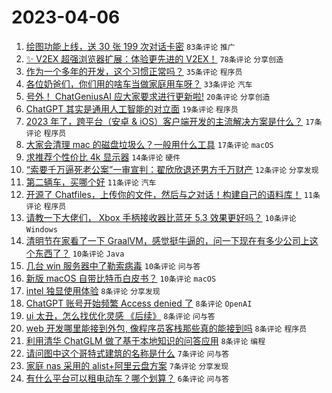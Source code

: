 # 2023-04-06

1. [绘图功能上线，送 30 张 199 次对话卡密](https://www.v2ex.com/t/930125) `83条评论` `推广`
1. [✨ V2EX 超强浏览器扩展：体验更先进的 V2EX！](https://www.v2ex.com/t/930155) `78条评论` `分享创造`
1. [作为一个多年的开发，这个习惯正常吗？](https://www.v2ex.com/t/930131) `35条评论` `程序员`
1. [各位奶爸们，你们用的啥车当做家庭用车呀？](https://www.v2ex.com/t/930129) `33条评论` `汽车`
1. [号外！ ChatGeniusAI 应大家要求进行更新啦!](https://www.v2ex.com/t/930122) `20条评论` `分享创造`
1. [ChatGPT 其实是通用人工智能的对立面](https://www.v2ex.com/t/930154) `19条评论` `程序员`
1. [2023 年了，跨平台（安卓 & iOS）客户端开发的主流解决方案是什么？](https://www.v2ex.com/t/930145) `17条评论` `程序员`
1. [大家会清理 mac 的磁盘垃圾么？一般用什么工具](https://www.v2ex.com/t/930126) `17条评论` `macOS`
1. [求推荐个性价比 4k 显示器](https://www.v2ex.com/t/930130) `14条评论` `硬件`
1. [“索要千万逼死老公案”一审宣判：翟欣欣退还男方千万财产](https://www.v2ex.com/t/930121) `12条评论` `分享发现`
1. [第二辆车，买哪个好](https://www.v2ex.com/t/930146) `11条评论` `汽车`
1. [开源了 Chatfiles，上传你的文件，然后与之对话！构建自己的语料库！](https://www.v2ex.com/t/930140) `11条评论` `程序员`
1. [请教一下大佬们， Xbox 手柄接收器比蓝牙 5.3 效果更好吗？](https://www.v2ex.com/t/930166) `10条评论` `Windows`
1. [清明节在家看了一下 GraalVM，感觉挺牛逼的，问一下现在有多少公司上这个东西了？](https://www.v2ex.com/t/930148) `10条评论` `Java`
1. [几台 win 服务器中了勒索病毒](https://www.v2ex.com/t/930144) `10条评论` `问与答`
1. [新版 macOS 自带比特币白皮书？](https://www.v2ex.com/t/930137) `10条评论` `macOS`
1. [intel 独显使用体验](https://www.v2ex.com/t/930160) `8条评论` `分享发现`
1. [ChatGPT 账号开始频繁 Access denied 了](https://www.v2ex.com/t/930149) `8条评论` `OpenAI`
1. [ui 太丑，怎么找优化灵感 《后续》](https://www.v2ex.com/t/930133) `8条评论` `问与答`
1. [web 开发哪里能接到外包, 像程序员客栈那些真的能接到吗](https://www.v2ex.com/t/930127) `8条评论` `程序员`
1. [利用清华 ChatGLM 做了基于本地知识的问答应用](https://www.v2ex.com/t/930123) `8条评论` `编程`
1. [请问图中这个哥特式建筑的名称是什么](https://www.v2ex.com/t/930168) `7条评论` `问与答`
1. [家庭 nas 采用的 alist+阿里云盘方案](https://www.v2ex.com/t/930164) `7条评论` `分享发现`
1. [有什么平台可以租电动车？哪个划算？](https://www.v2ex.com/t/930132) `6条评论` `问与答`
